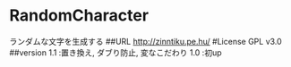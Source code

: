 # RandomCharacter
ランダムな文字を生成する
##URL
http://zinntiku.pe.hu/
#License
GPL v3.0
##version
1.1 :置き換え, ダブり防止, 変なこだわり
1.0 :初up
